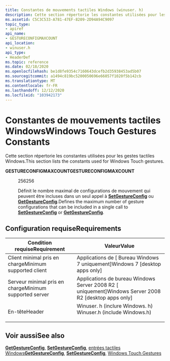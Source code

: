 ```yaml
---
title: Constantes de mouvements tactiles Windows (winuser. h)
description: Cette section répertorie les constantes utilisées pour les gestes tactiles Windows.
ms.assetid: C5C3C533-A781-47EF-8209-2D94A94C9097
topic_type:
- apiref
api_name:
- GESTURECONFIGMAXCOUNT
api_location:
- winuser.h
api_type:
- HeaderDef
ms.topic: reference
ms.date: 02/18/2020
ms.openlocfilehash: be1d8fe9354c7160643dcefb2d35938453ad5b07
ms.sourcegitcommit: a1494c819bc5200050696e66057f1020f5b142cb
ms.translationtype: MT
ms.contentlocale: fr-FR
ms.lasthandoff: 12/12/2020
ms.locfileid: "103942173"
---
```

# <a name="windows-touch-gestures-constants"></a><span data-ttu-id="71423-103">Constantes de mouvements tactiles Windows</span><span class="sxs-lookup"><span data-stu-id="71423-103">Windows Touch Gestures Constants</span></span>

<span data-ttu-id="71423-104">Cette section répertorie les constantes utilisées pour les gestes tactiles Windows.</span><span class="sxs-lookup"><span data-stu-id="71423-104">This section lists the constants used for Windows Touch gestures.</span></span>

<dl> <dt>

<span data-ttu-id="71423-105">**GESTURECONFIGMAXCOUNT**</span><span class="sxs-lookup"><span data-stu-id="71423-105">**GESTURECONFIGMAXCOUNT**</span></span>
</dt> <dd> <dl> <dt>

<span data-ttu-id="71423-106">256</span><span class="sxs-lookup"><span data-stu-id="71423-106">256</span></span>
</dt> <dt>

<span data-ttu-id="71423-107">Définit le nombre maximal de configurations de mouvement qui peuvent être incluses dans un seul appel à [**SetGestureConfig**](/windows/desktop/api/winuser/nf-winuser-setgestureconfig) ou [**GetGestureConfig**](/windows/desktop/api/winuser/nf-winuser-getgestureconfig).</span><span class="sxs-lookup"><span data-stu-id="71423-107">Defines the maximum number of gesture configurations that can be included in a single call to [**SetGestureConfig**](/windows/desktop/api/winuser/nf-winuser-setgestureconfig) or [**GetGestureConfig**](/windows/desktop/api/winuser/nf-winuser-getgestureconfig).</span></span>

</dt> </dl> </dd> </dl>

## <a name="requirements"></a><span data-ttu-id="71423-108">Configuration requise</span><span class="sxs-lookup"><span data-stu-id="71423-108">Requirements</span></span>

| <span data-ttu-id="71423-109">Condition requise</span><span class="sxs-lookup"><span data-stu-id="71423-109">Requirement</span></span> | <span data-ttu-id="71423-110">Valeur</span><span class="sxs-lookup"><span data-stu-id="71423-110">Value</span></span> |
|-------------------------------------|----------------------------------------------------------------------------------------------------------|
| <span data-ttu-id="71423-111">Client minimal pris en charge</span><span class="sxs-lookup"><span data-stu-id="71423-111">Minimum supported client</span></span><br/> | <span data-ttu-id="71423-112">Applications de \[ Bureau Windows 7 uniquement\]</span><span class="sxs-lookup"><span data-stu-id="71423-112">Windows 7 \[desktop apps only\]</span></span><br/>                                                               |
| <span data-ttu-id="71423-113">Serveur minimal pris en charge</span><span class="sxs-lookup"><span data-stu-id="71423-113">Minimum supported server</span></span><br/> | <span data-ttu-id="71423-114">Applications de bureau Windows Server 2008 R2 \[ uniquement\]</span><span class="sxs-lookup"><span data-stu-id="71423-114">Windows Server 2008 R2 \[desktop apps only\]</span></span><br/>                                                  |
| <span data-ttu-id="71423-115">En-tête</span><span class="sxs-lookup"><span data-stu-id="71423-115">Header</span></span><br/>                   | <dl> <span data-ttu-id="71423-116"><dt>Winuser. h (inclure Windows. h)</dt></span><span class="sxs-lookup"><span data-stu-id="71423-116"><dt>Winuser.h (include Windows.h)</dt></span></span> </dl> |

## <a name="see-also"></a><span data-ttu-id="71423-117">Voir aussi</span><span class="sxs-lookup"><span data-stu-id="71423-117">See also</span></span>

<span data-ttu-id="71423-118">[**GetGestureConfig**](/windows/desktop/api/winuser/nf-winuser-getgestureconfig), [**SetGestureConfig**](/windows/desktop/api/winuser/nf-winuser-setgestureconfig), [entrées tactiles Windows](multi-touch-gestures.md)</span><span class="sxs-lookup"><span data-stu-id="71423-118">[**GetGestureConfig**](/windows/desktop/api/winuser/nf-winuser-getgestureconfig), [**SetGestureConfig**](/windows/desktop/api/winuser/nf-winuser-setgestureconfig), [Windows Touch Gestures](multi-touch-gestures.md)</span></span>

